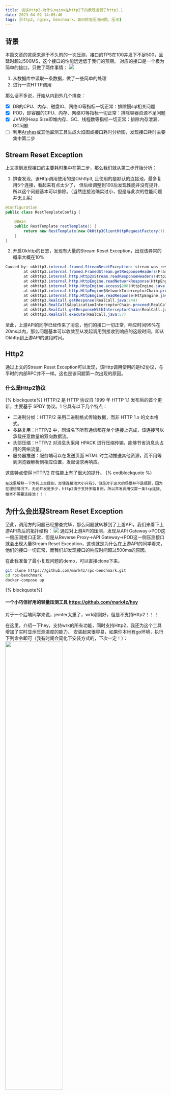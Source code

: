 ```yaml
---
title: 谈谈Http2-为什么nginx在http2下的表现远弱于http1.1
date: 2023-04-02 14:05:46
tags: [http2, nginx, benchmark，如何排查压测问题，压测]
---
```


## 背景

本篇文章的灵感来源于不久前的一次压测，接口的TPS在100并发下不足500，且延时超过500MS，这个接口的性能远远低于我们的预期。
对应的接口是一个极为简单的接口，只做了两件事情：
![](api.png)

1. 从数据库中读取一条数据，做了一些简单的处理
2. 进行一次HTTP调用

那么话不多说，开始从内到外几个排查：

- [x] DB的CPU、内存、磁盘IO、网络IO等指标一切正常：排除慢sql相关问题
- [x] POD，即容器的CPU、内存、网络IO等指标一切正常：排除容器资源不足问题
- [x] JVM的Heap Size即堆内存、GC、线程数等指标一切正常：排除内存泄漏、GC问题
- [ ] 利用[Arshas](https://arthas.aliyun.com/doc)或其他监测工具生成火焰图或接口耗时分析图，发现接口耗时主要集中第二步

## Stream Reset Exception

上文提到发现接口的主要耗时集中在第二步，那么我们就从第二步开始分析：

1. 排查发现，该Http调用使用的是Okhttp3, 且使用的是默认的连接池，最多复用5个连接，看起来有点太少了，
   但后续调整到100后发现性能并没有提升，所以这个问题基本可以排除。（当然连接池确实过小，但是与此次的性能问题并无关系）

```java
@Configuration
public class RestTemplateConfig {

    @Bean
    public RestTemplate restTemplate() {
        return new RestTemplate(new OkHttp3ClientHttpRequestFactory());
    }
}
```

2. 开启Okhttp的日志，发现有大量的Stream Reset Exception，出现该异常的概率大概在10%

```java
Caused by: okhttp3.internal.framed.StreamResetException: stream was reset: CANCEL
        at okhttp3.internal.framed.FramedStream.getResponseHeaders(FramedStream.java:145)
        at okhttp3.internal.http.Http2xStream.readResponseHeaders(Http2xStream.java:149)
        at okhttp3.internal.http.HttpEngine.readNetworkResponse(HttpEngine.java:775)
        at okhttp3.internal.http.HttpEngine.access$200(HttpEngine.java:86)
        at okhttp3.internal.http.HttpEngine$NetworkInterceptorChain.proceed(HttpEngine.java:760)
        at okhttp3.internal.http.HttpEngine.readResponse(HttpEngine.java:613)
        at okhttp3.RealCall.getResponse(RealCall.java:244)
        at okhttp3.RealCall$ApplicationInterceptorChain.proceed(RealCall.java:201)
        at okhttp3.RealCall.getResponseWithInterceptorChain(RealCall.java:163)
        at okhttp3.RealCall.execute(RealCall.java:57)
```

至此，上游API的同学已经传来了消息，他们的接口一切正常，响应时间99%在20ms以内，那么问题基本可以收敛至从发起调用到接收到响应的这段时间，即从Okhttp到上游API的这段时间。

## Http2

通过上文的Stream Reset Exception可以发现，该Http调用使用的是h2协议，与平时的内部RPC并不一样。这也是该问题第一次出现的原因。

### 什么是Http2协议
{% blockquote%}
HTTP/2 是 HTTP 协议自 1999 年 HTTP 1.1 发布后的首个更新，主要基于 SPDY 协议。1 它具有以下几个特点：

- 二进制分帧：HTTP/2 采用二进制格式传输数据，而非 HTTP 1.x 的文本格式。
- 多路复用：HTTP/2 中，同域名下所有通信都在单个连接上完成，该连接可以承载任意数量的双向数据流。
- 头部压缩：HTTP/2 对消息头采用 HPACK 进行压缩传输，能够节省消息头占用的网络流量。
- 服务器推送：服务端可以在发送页面 HTML 时主动推送其他资源，而不用等到浏览器解析到相应位置，发起请求再响应。

这些特点使得 HTTP/2 在性能上有了很大的提升。
{% endblockquote %}

`在这里解释一下为何上文提到，即使连接池大小只有5，但是对于这次的场景并不是瓶颈，因为在理想情况下，无论并发是多少，http2由于支持多路复用，所以并发调用仅需一条tcp连接,根本不需要连接池！！！`

## 为什么会出现Stream Reset Exception

至此，调用方的问题已经排查完毕，那么问题就转移到了上游API，我们来看下上游API背后的拓扑结构：
![](third-api.png)
通过对上游API的压测，发现从API Gateway->POD这一侧压测接口正常，但是从Reverse Proxy->API Gateway->POD这一侧压测接口就会出现大量Stream
Reset Exception，这也就是为什么在上游API的同学看来，他们的接口一切正常，而我们却发现接口的响应时间超过500ms的原因。

在此我准备了最小复现问题的demo，可以直接clone下来。
```bash
git clone https://github.com/mark4z/rpc-benchmark.git
cd rpc-benchmark
docker-compose up
```

{% blockquote%}
#### 一个小巧但好用的轻量压测工具  https://github.com/mark4z/hey

对于一个后端同学来说，jemter太重了，wrk刚刚好，但是不支持Http2！！！

在这里，介绍一下hey，支持wrk的所有功能，同时支持Http2，我还为这个工具增加了实时显示压测进度的能力。
安装起来很容易，如果你本地有go环境，执行下列命令即可（我有时间会简化下安装方式的，下次一定！）：
<img src="hey.gif" width="60%">

```bash 
go install github.com/mark4z/hey@latest
```
{% endblockquote %}
#### 通过Http1.1协议压测对应接口
```bash
hey -c 100 -z 30s -m POST -d "1" https://localhost:9998/delay
```
```log
Summary:
  Total:	30.0101 secs
  Slowest:	0.2814 secs
  Fastest:	0.0012 secs
  Average:	0.0147 secs
  Requests/sec:	9899.7792
  
  New connection:	100
  
Response time histogram:
  0.029 [190818]	|■■■■■■■■■■■■■■■■■■■■■■■■■■■■■■■■■■■■■■■■
  0.057 [11493]	|■■
```
#### 通过Http2协议压测对应接口
```bash
hey -c 100 -z 30s -m POST -d "1" -h2  https://localhost:9998/delay
```
```log
Summary:
  Total:	30.0161 secs
  Slowest:	0.3233 secs
  Fastest:	0.0014 secs
  Average:	0.0254 secs
  Requests/sec:	4046.8258
  
  New connection:	4495

Response time histogram:
  0.034 [89301]	|■■■■■■■■■■■■■■■■■■■■■■■■■■■■■■■■■■■■■■■■
  0.066 [21109]	|■■■■■■■■■
  0.098 [5277]	|■■
Error distribution:
  [4117]	Post "https://localhost:9998/delay": http2: Transport: cannot retry err [http2: Transport received Server's graceful shutdown GOAWAY] after Request.Body was written; define Request.GetBody to avoid this error
```
我们成功复现了问题，可以看到在用nginx作为反向代理时，http2的性能表现居然比http1.1差了一倍！！！同时，在压测过程中，也出现了上文提到的Stream Reset Exception，即服务端发送了GOAWAY主动关闭了连接，从压测结果来看也能看到New connection:	4495，是http1.1的数十倍。
众所周知，创建https连接是非常耗时的，那么问题就在这里了。

进一步分析，我们来打开hey的debug模式，看看具体的请求过程：
```bash
export GODEBUG=http2debug=2
hey -c 1 -n 1001 -m POST -d "0" -h2  https://localhost:9998/delay
````
下面是hey的debug日志,我们来逐行分析一下：
```log
//stream=1999 每个stream都有一个唯一的id，对应一次请求与响应，由于客户端发送的stream id只能是奇数，所以这里代表第1000个请求
2023/04/02 20:42:25 http2: Framer 0x1400021a0e0: wrote DATA flags=END_STREAM stream=1999 len=1 data="0"
...
2023/04/02 20:42:25 http2: Framer 0x1400021a0e0: read HEADERS flags=END_STREAM|END_HEADERS stream=1999 len=39
...
2023/04/02 20:42:25 http2: Transport received HEADERS flags=END_STREAM|END_HEADERS stream=1999 len=39
//这里hey尝试下次请求时，发现连接池中没有可用的连接了，所以创建了一个新的连接
2023/04/02 20:42:25 http2: Transport failed to get client conn for localhost:9998: http2: no cached connection was available
2023/04/02 20:42:25 http2: Transport failed to get client conn for localhost:9998: http2: no cached connection was available
2023/04/02 20:42:25 http2: Transport readFrame error on conn 0x1400022a000: (*errors.errorString) EOF
2023/04/02 20:42:25 http2: Transport creating client conn 0x140001ac180 to [::1]:9998
...
2023/04/02 20:42:25 http2: Transport encoding header ":path" = "/delay"
2023/04/02 20:42:25 http2: Transport encoding header ":scheme" = "https"
// 这里的stream 1，也就是新连接的第一个请求
2023/04/02 20:42:25 http2: Framer 0x1400021a2a0: wrote HEADERS flags=END_HEADERS stream=1 len=47
...
```
从日志中可以看出，当hey发送了1000个请求后，服务端主动关闭了连接。

## NGINX的参数问题
通过上文我们发现了NGINX作为上游频繁关闭http2的连接，导致了性能严重下降，NGINX有一个默认配置，在一条连接上最多可以进行1000个请求。
```nginx
server {
   listen       10000 ssl http2;
   keepalive_requests 1000;
}
```
**这里的参数初步看起来很正常，对于http1.1 100并发下新建一批连接可以发送100*1000=100000个请求,所以TPS是正常的。
但是，对于http2来说该参数的单位是stream，即一次req+res，也就是一批连接（对于http2无论多少并发只需要1条连接）仅可以发送1000个请求，是http1.1的1/100!!!!
在http1.1下，如果请求数是100000，那么第一批创建的100个连接就可以完成所有请求，所以TPS是正常的。
在http2下，如果请求数是100000，那么第一批创建的1个连接只能完成1000个请求，也就是说需要创建100批连接，这需要大量的CPU和时间**

{% blockquote%}
细心的同学可能会发现，《创建100批连接》这个形容有点怪，这是因为常用http client的连接池复用机制。
其原理是：当用户发起请求时：
1. 检查是连接池内否有符合要求的链接（复用就在这里发生），如果有就用该链接发起网络请求
2. 如果没有就创建一个链接发起请求。

对于http2，当连接池没有合适的链接时，会创建新的链接，在并发情况下，会创建一批链接而不是一个，这会表现为突然创建了100个链接， 然后将第一个链接放回连接池，剩下的99个链接直接被关闭。在nginx的默认配置下，这样的大批量创建链接并关闭会发生多次。这也是上文这个使用 http2压测创建了4000+次链接而不是100个的原因。
{% endblockquote %}

## 问题总结及解决方案
总而言之，问题就在于NGINX的keepalive_requests参数，这个参数的默认值是1000，对于http1.1来说，这个值是合理的，但是对于http2来说，这个值是不合理的，应该根据情况调整的大一些。
在这里，我将keepalive_requests的值调整为100000，然后重新压测，发现性能已经恢复正常了。
{% blockquote%}
一点个人感想：
NGINX是个很优秀的流量网关，但是由于扩展性和功能上的问题，往往会形成NGINX+API Gateway的模式，虽然也有一些基于nginx+lua的轻量解决方案，但是不够纯粹，性能也会受影响。
不妨试试[envoy](https://www.envoyproxy.io/)这个后起之秀吧，阿里基于envoy开发了[higress](https://higress.io/zh-cn/),可以把流量网关+API Gateway的功能都集成在一起，性能也很不错。
最后，让我们给俄罗斯开发者开源的NGINX致以崇高的敬意。
{% endblockquote %}
```bash
hey -c 100 -z 30s -m POST -d "1" -h2  https://localhost:9999/delay
```
```log
Summary:
  Total:	30.0032 secs
  Slowest:	0.5792 secs
  Fastest:	0.0012 secs
  Average:	0.0103 secs
  Requests/sec:	9725.2897
  
  New connection:	100

Response time histogram:
  0.059 [291576]	|■■■■■■■■■■■■■■■■■■■■■■■■■■■■■■■■■■■■■■■■

Latency distribution:
  10% in 0.0048 secs
  25% in 0.0068 secs
  50% in 0.0089 secs
  75% in 0.0116 secs
  90% in 0.0162 secs
  95% in 0.0212 secs
  99% in 0.0338 secs

Details (average, fastest, slowest):
  DNS+dialup:		0.0000 secs, 0.0000 secs, 0.0309 secs
  DNS-lookup:		0.0000 secs, 0.0000 secs, 0.0030 secs
  req write:		0.0000 secs, 0.0000 secs, 0.0025 secs
  resp wait:		0.0000 secs, 0.0012 secs, 0.5451 secs
  resp read:		0.0000 secs, 0.0000 secs, 0.0020 secs

Status code distribution:
  [200]	291790 responses
```
